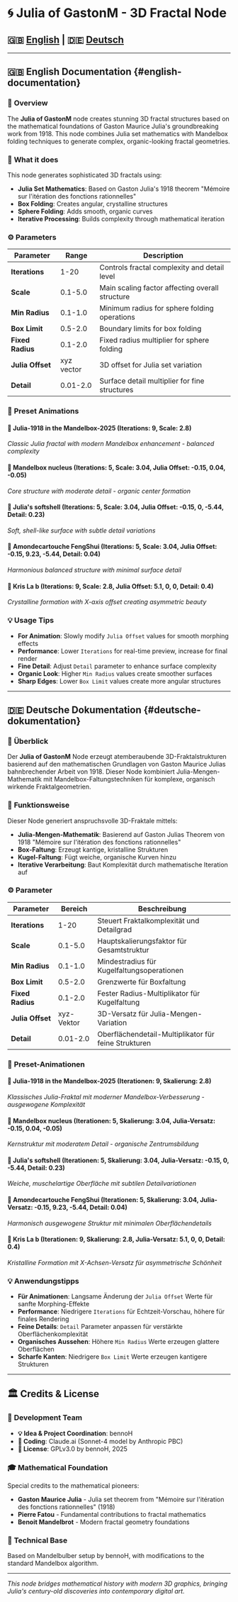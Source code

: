 # 🌀 Julia of GastonM - 3D Fractal Node

## 🇬🇧 [English](#english-documentation) | 🇩🇪 [Deutsch](#deutsche-dokumentation)

---

## 🇬🇧 **English Documentation** {#english-documentation}

### 📖 **Overview**
The **Julia of GastonM** node creates stunning 3D fractal structures based on the mathematical foundations of Gaston Maurice Julia's groundbreaking work from 1918. This node combines Julia set mathematics with Mandelbox folding techniques to generate complex, organic-looking fractal geometries.

### 🎯 **What it does**
This node generates sophisticated 3D fractals using:
- **Julia Set Mathematics**: Based on Gaston Julia's 1918 theorem "Mémoire sur l'itération des fonctions rationnelles"
- **Box Folding**: Creates angular, crystalline structures
- **Sphere Folding**: Adds smooth, organic curves
- **Iterative Processing**: Builds complexity through mathematical iteration

### ⚙️ **Parameters**

| Parameter | Range | Description |
|-----------|-------|-------------|
| **Iterations** | 1-20 | Controls fractal complexity and detail level |
| **Scale** | 0.1-5.0 | Main scaling factor affecting overall structure |
| **Min Radius** | 0.1-1.0 | Minimum radius for sphere folding operations |
| **Box Limit** | 0.5-2.0 | Boundary limits for box folding |
| **Fixed Radius** | 0.1-2.0 | Fixed radius multiplier for sphere folding |
| **Julia Offset** | xyz vector | 3D offset for Julia set variation |
| **Detail** | 0.01-2.0 | Surface detail multiplier for fine structures |

### 🎨 **Preset Animations**

#### 🔸 **Julia-1918 in the Mandelbox-2025** (Iterations: 9, Scale: 2.8)
*Classic Julia fractal with modern Mandelbox enhancement - balanced complexity*

#### 🔸 **Mandelbox nucleus** (Iterations: 5, Scale: 3.04, Julia Offset: -0.15, 0.04, -0.05)
*Core structure with moderate detail - organic center formation*

#### 🔸 **Julia's softshell** (Iterations: 5, Scale: 3.04, Julia Offset: -0.15, 0, -5.44, Detail: 0.23)
*Soft, shell-like surface with subtle detail variations*

#### 🔸 **Amondecartouche FengShui** (Iterations: 5, Scale: 3.04, Julia Offset: -0.15, 9.23, -5.44, Detail: 0.04)
*Harmonious balanced structure with minimal surface detail*

#### 🔸 **Kris La b** (Iterations: 9, Scale: 2.8, Julia Offset: 5.1, 0, 0, Detail: 0.4)
*Crystalline formation with X-axis offset creating asymmetric beauty*

### 💡 **Usage Tips**
- **For Animation**: Slowly modify `Julia Offset` values for smooth morphing effects
- **Performance**: Lower `Iterations` for real-time preview, increase for final render
- **Fine Detail**: Adjust `Detail` parameter to enhance surface complexity
- **Organic Look**: Higher `Min Radius` values create smoother surfaces
- **Sharp Edges**: Lower `Box Limit` values create more angular structures

---

## 🇩🇪 **Deutsche Dokumentation** {#deutsche-dokumentation}

### 📖 **Überblick**
Der **Julia of GastonM** Node erzeugt atemberaubende 3D-Fraktalstrukturen basierend auf den mathematischen Grundlagen von Gaston Maurice Julias bahnbrechender Arbeit von 1918. Dieser Node kombiniert Julia-Mengen-Mathematik mit Mandelbox-Faltungstechniken für komplexe, organisch wirkende Fraktalgeometrien.

### 🎯 **Funktionsweise**
Dieser Node generiert anspruchsvolle 3D-Fraktale mittels:
- **Julia-Mengen-Mathematik**: Basierend auf Gaston Julias Theorem von 1918 "Mémoire sur l'itération des fonctions rationnelles"
- **Box-Faltung**: Erzeugt kantige, kristalline Strukturen
- **Kugel-Faltung**: Fügt weiche, organische Kurven hinzu
- **Iterative Verarbeitung**: Baut Komplexität durch mathematische Iteration auf

### ⚙️ **Parameter**

| Parameter | Bereich | Beschreibung |
|-----------|---------|--------------|
| **Iterations** | 1-20 | Steuert Fraktalkomplexität und Detailgrad |
| **Scale** | 0.1-5.0 | Hauptskalierungsfaktor für Gesamtstruktur |
| **Min Radius** | 0.1-1.0 | Mindestradius für Kugelfaltungsoperationen |
| **Box Limit** | 0.5-2.0 | Grenzwerte für Boxfaltung |
| **Fixed Radius** | 0.1-2.0 | Fester Radius-Multiplikator für Kugelfaltung |
| **Julia Offset** | xyz-Vektor | 3D-Versatz für Julia-Mengen-Variation |
| **Detail** | 0.01-2.0 | Oberflächendetail-Multiplikator für feine Strukturen |

### 🎨 **Preset-Animationen**

#### 🔸 **Julia-1918 in the Mandelbox-2025** (Iterationen: 9, Skalierung: 2.8)
*Klassisches Julia-Fraktal mit moderner Mandelbox-Verbesserung - ausgewogene Komplexität*

#### 🔸 **Mandelbox nucleus** (Iterationen: 5, Skalierung: 3.04, Julia-Versatz: -0.15, 0.04, -0.05)
*Kernstruktur mit moderatem Detail - organische Zentrumsbildung*

#### 🔸 **Julia's softshell** (Iterationen: 5, Skalierung: 3.04, Julia-Versatz: -0.15, 0, -5.44, Detail: 0.23)
*Weiche, muschelartige Oberfläche mit subtilen Detailvariationen*

#### 🔸 **Amondecartouche FengShui** (Iterationen: 5, Skalierung: 3.04, Julia-Versatz: -0.15, 9.23, -5.44, Detail: 0.04)
*Harmonisch ausgewogene Struktur mit minimalen Oberflächendetails*

#### 🔸 **Kris La b** (Iterationen: 9, Skalierung: 2.8, Julia-Versatz: 5.1, 0, 0, Detail: 0.4)
*Kristalline Formation mit X-Achsen-Versatz für asymmetrische Schönheit*

### 💡 **Anwendungstipps**
- **Für Animationen**: Langsame Änderung der `Julia Offset` Werte für sanfte Morphing-Effekte
- **Performance**: Niedrigere `Iterations` für Echtzeit-Vorschau, höhere für finales Rendering
- **Feine Details**: `Detail` Parameter anpassen für verstärkte Oberflächenkomplexität
- **Organisches Aussehen**: Höhere `Min Radius` Werte erzeugen glattere Oberflächen
- **Scharfe Kanten**: Niedrigere `Box Limit` Werte erzeugen kantigere Strukturen

---

## 🏛️ **Credits & License**

### 👥 **Development Team**
- **💡 Idea & Project Coordination**: bennoH
- **🤖 Coding**: Claude.ai (Sonnet-4 model by Anthropic PBC)
- **📜 License**: GPLv3.0 by bennoH, 2025

### 🎓 **Mathematical Foundation**
Special credits to the mathematical pioneers:
- **Gaston Maurice Julia** - Julia set theorem from "Mémoire sur l'itération des fonctions rationnelles" (1918)
- **Pierre Fatou** - Fundamental contributions to fractal mathematics
- **Benoit Mandelbrot** - Modern fractal geometry foundations

### 🔗 **Technical Base**
Based on Mandelbulber setup by bennoH, with modifications to the standard Mandelbox algorithm.

---

*This node bridges mathematical history with modern 3D graphics, bringing Julia's century-old discoveries into contemporary digital art.*
